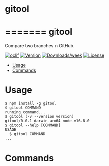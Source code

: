 # gitool
=======
gitool
======

Compare two branches in GitHub.

[![oclif](https://img.shields.io/badge/cli-oclif-brightgreen.svg)](https://oclif.io)
[![Version](https://img.shields.io/npm/v/gitool.svg)](https://npmjs.org/package/gitool)
[![Downloads/week](https://img.shields.io/npm/dw/gitool.svg)](https://npmjs.org/package/gitool)
[![License](https://img.shields.io/npm/l/gitool.svg)](https://github.com/danielchristiancazares/gitool/blob/master/package.json)

<!-- toc -->
* [Usage](#usage)
* [Commands](#commands)
<!-- tocstop -->
# Usage
<!-- usage -->
```sh-session
$ npm install -g gitool
$ gitool COMMAND
running command...
$ gitool (-v|--version|version)
gitool/0.0.1 darwin-arm64 node-v16.8.0
$ gitool --help [COMMAND]
USAGE
  $ gitool COMMAND
...
```
<!-- usagestop -->
# Commands
<!-- commands -->

<!-- commandsstop -->
